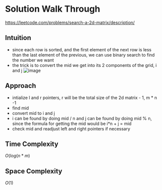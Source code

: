 # Solution Walk Through
https://leetcode.com/problems/search-a-2d-matrix/description/

## Intuition
- since each row is sorted, and the first element of the next row is less than the last element of the previous, we can use binary search to find the number we want
- the trick is to convert the mid we get into its 2 components of the grid, i and j
![image](https://github.com/luciancheng/LeetCodeSolutions/assets/121974540/8e21d0a2-d345-4f27-8f67-d914d7a54ab0)


## Approach
- intialize l and r pointers, r will be the total size of the 2d matrix - 1, m * n -1
- find mid
- convert mid to i and j
- i can be found by doing mid / n and j can be found by doing mid % n, since the formula for getting the mid would be i*n + j = mid
- check mid and readjust left and right pointers if necessary

## Time Complexity
$O(log(n * m)$

## Space Complexity
$O(1)$



